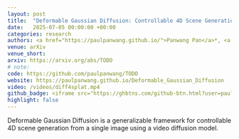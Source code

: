 ```yaml
---
layout: post
title:  "Deformable Gaussian Diffusion: Controllable 4D Scene Generation from a Single Image"
date:   2025-07-05 00:00:00 +00:00
categories: research
authors: <a href="https://paulpanwang.github.io/">Panwang Pan</a>*, <a href="https://chenguolin.github.io/">Chenguo Lin</a>*, Jingjing Zhao, Chenxin Li, <author>Yuchen Lin</author>, Kairun Wen, Yunlong Lin, Yixuan Yuan, <a href="http://www.muyadong.com">Yadong Mu</a>, Zhiwen Fan
venue: arXiv
venue_short: 
arxiv: https://arxiv.org/abs/TODO
# note: 
code: https://github.com/paulpanwang/TODO
website: https://paulpanwang.github.io/Deformable_Gaussian_Diffusion
video: /videos/diff4splat.mp4
github_badge: <iframe src="https://ghbtns.com/github-btn.html?user=paulpanwang&repo=TODO&type=star&count=true" frameborder="0" scrolling="0" width="170" height="20" style="vertical-align:middle;"></iframe>
highlight: false
---
```

Deformable Gaussian Diffusion is a generalizable framework for controllable 4D scene generation from a single image using a video diffusion model.
